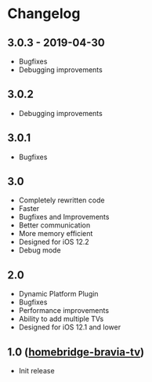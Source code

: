 # Changelog


## 3.0.3 - 2019-04-30
- Bugfixes
- Debugging improvements


## 3.0.2
- Debugging improvements


## 3.0.1
- Bugfixes


## 3.0
- Completely rewritten code
- Faster
- Bugfixes and Improvements
- Better communication
- More memory efficient
- Designed for iOS 12.2
- Debug mode

## 2.0
- Dynamic Platform Plugin
- Bugfixes
- Performance improvements
- Ability to add multiple TVs
- Designed for iOS 12.1 and lower

## 1.0 ([homebridge-bravia-tv](https://github.com/SeydX/homebridge-bravia-tv))
- Init release
